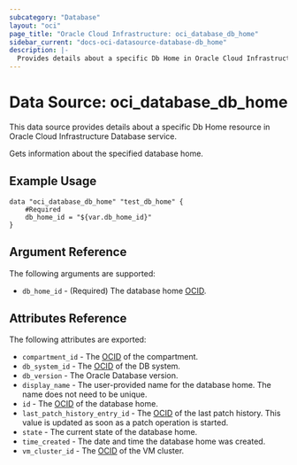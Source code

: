 ```yaml
---
subcategory: "Database"
layout: "oci"
page_title: "Oracle Cloud Infrastructure: oci_database_db_home"
sidebar_current: "docs-oci-datasource-database-db_home"
description: |-
  Provides details about a specific Db Home in Oracle Cloud Infrastructure Database service
---
```


# Data Source: oci_database_db_home
This data source provides details about a specific Db Home resource in Oracle Cloud Infrastructure Database service.

Gets information about the specified database home.

## Example Usage

```hcl
data "oci_database_db_home" "test_db_home" {
	#Required
	db_home_id = "${var.db_home_id}"
}
```

## Argument Reference

The following arguments are supported:

* `db_home_id` - (Required) The database home [OCID](https://docs.cloud.oracle.com/iaas/Content/General/Concepts/identifiers.htm).


## Attributes Reference

The following attributes are exported:

* `compartment_id` - The [OCID](https://docs.cloud.oracle.com/iaas/Content/General/Concepts/identifiers.htm) of the compartment.
* `db_system_id` - The [OCID](https://docs.cloud.oracle.com/iaas/Content/General/Concepts/identifiers.htm) of the DB system.
* `db_version` - The Oracle Database version.
* `display_name` - The user-provided name for the database home. The name does not need to be unique.
* `id` - The [OCID](https://docs.cloud.oracle.com/iaas/Content/General/Concepts/identifiers.htm) of the database home.
* `last_patch_history_entry_id` - The [OCID](https://docs.cloud.oracle.com/iaas/Content/General/Concepts/identifiers.htm) of the last patch history. This value is updated as soon as a patch operation is started.
* `state` - The current state of the database home.
* `time_created` - The date and time the database home was created.
* `vm_cluster_id` - The [OCID](https://docs.cloud.oracle.com/iaas/Content/General/Concepts/identifiers.htm) of the VM cluster.

